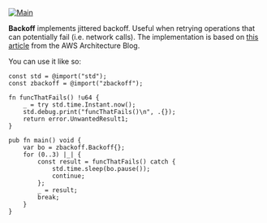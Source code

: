 [![Main](https://github.com/flowerinthenight/zbackoff/actions/workflows/main.yml/badge.svg)](https://github.com/flowerinthenight/zbackoff/actions/workflows/main.yml)

**Backoff** implements jittered backoff. Useful when retrying operations that can potentially fail (i.e. network calls). The implementation is based on [this article](https://www.awsarchitectureblog.com/2015/03/backoff.html) from the AWS Architecture Blog.

You can use it like so:

``` zig
const std = @import("std");
const zbackoff = @import("zbackoff");

fn funcThatFails() !u64 {
    _ = try std.time.Instant.now();
    std.debug.print("funcThatFails()\n", .{});
    return error.UnwantedResult1;
}

pub fn main() void {
    var bo = zbackoff.Backoff{};
    for (0..3) |_| {
        const result = funcThatFails() catch {
            std.time.sleep(bo.pause());
            continue;
        };
        _ = result;
        break;
    }
}
```
